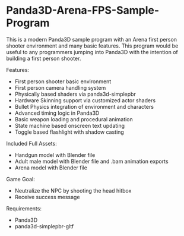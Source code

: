 # Panda3D-Arena-FPS-Sample-Program
This is a modern Panda3D sample program with an Arena first person shooter environment and many basic features. This program would be useful to any programmers jumping into Panda3D with the intention of building a first person shooter.

Features:
- First person shooter basic environment
- First person camera handling system
- Physically based shaders via panda3d-simplepbr
- Hardware Skinning support via customized actor shaders
- Bullet Physics integration of environment and characters
- Advanced timing logic in Panda3D
- Basic weapon loading and procedural animation
- State machine based onscreen text updating
- Toggle based flashlight with shadow casting

Included Full Assets:
- Handgun model with Blender file
- Adult male model with Blender file and .bam animation exports
- Arena model with Blender file

Game Goal:
- Neutralize the NPC by shooting the head hitbox
- Receive success message

Requirements: 
- Panda3D
- panda3d-simplepbr-gltf
